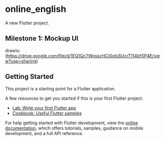 # online_english

A new Flutter project.
## Milestone 1: Mockup UI
drawio: (https://drive.google.com/file/d/1EQ1Qc7WosscHCjSoIsSUcrT114bfSP4E/view?usp=sharing)

## Getting Started

This project is a starting point for a Flutter application.

A few resources to get you started if this is your first Flutter project:

- [Lab: Write your first Flutter app](https://docs.flutter.dev/get-started/codelab)
- [Cookbook: Useful Flutter samples](https://docs.flutter.dev/cookbook)

For help getting started with Flutter development, view the
[online documentation](https://docs.flutter.dev/), which offers tutorials,
samples, guidance on mobile development, and a full API reference.
